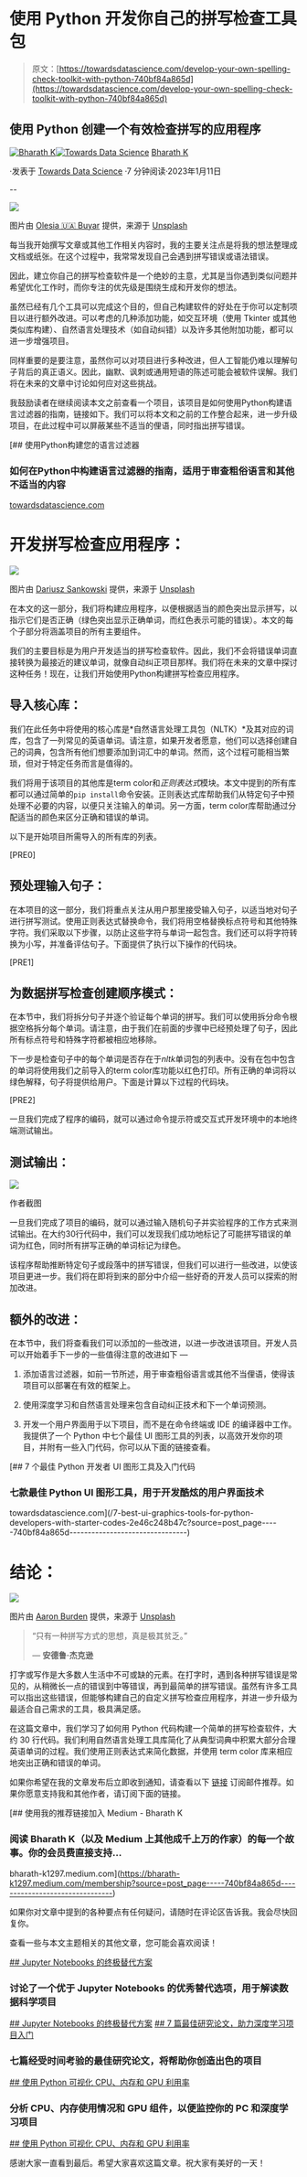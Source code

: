 # 使用 Python 开发你自己的拼写检查工具包

> 原文：[https://towardsdatascience.com/develop-your-own-spelling-check-toolkit-with-python-740bf84a865d](https://towardsdatascience.com/develop-your-own-spelling-check-toolkit-with-python-740bf84a865d)

## 使用 Python 创建一个有效检查拼写的应用程序

[](https://bharath-k1297.medium.com/?source=post_page-----740bf84a865d--------------------------------)[![Bharath K](../Images/b6f215f28132a953bcae80842301e303.png)](https://bharath-k1297.medium.com/?source=post_page-----740bf84a865d--------------------------------)[](https://towardsdatascience.com/?source=post_page-----740bf84a865d--------------------------------)[![Towards Data Science](../Images/a6ff2676ffcc0c7aad8aaf1d79379785.png)](https://towardsdatascience.com/?source=post_page-----740bf84a865d--------------------------------) [Bharath K](https://bharath-k1297.medium.com/?source=post_page-----740bf84a865d--------------------------------)

·发表于 [Towards Data Science](https://towardsdatascience.com/?source=post_page-----740bf84a865d--------------------------------) ·7 分钟阅读·2023年1月11日

--

![](../Images/7afeb5ad5b1c2c058199cdc11b12f4fd.png)

图片由 [Olesia 🇺🇦 Buyar](https://unsplash.com/@olesichka?utm_source=medium&utm_medium=referral) 提供，来源于 [Unsplash](https://unsplash.com/?utm_source=medium&utm_medium=referral)

每当我开始撰写文章或其他工作相关内容时，我的主要关注点是将我的想法整理成文档或纸张。在这个过程中，我常常发现自己会遇到拼写错误或语法错误。

因此，建立你自己的拼写检查软件是一个绝妙的主意，尤其是当你遇到类似问题并希望优化工作时，而你专注的优先级是围绕生成和开发你的想法。

虽然已经有几个工具可以完成这个目的，但自己构建软件的好处在于你可以定制项目以进行额外改进。可以考虑的几种添加功能，如交互环境（使用 Tkinter 或其他类似库构建）、自然语言处理技术（如自动纠错）以及许多其他附加功能，都可以进一步增强项目。

同样重要的是要注意，虽然你可以对项目进行多种改进，但人工智能仍难以理解句子背后的真正语义。因此，幽默、讽刺或通用短语的陈述可能会被软件误解。我们将在未来的文章中讨论如何应对这些挑战。

我鼓励读者在继续阅读本文之前查看一个项目，该项目是如何使用Python构建语言过滤器的指南，链接如下。我们可以将本文和之前的工作整合起来，进一步升级项目，在此过程中可以屏蔽某些不适当的俚语，同时指出拼写错误。

[](/build-your-language-filter-with-python-d6502f9c224b?source=post_page-----740bf84a865d--------------------------------) [## 使用Python构建您的语言过滤器

### 如何在Python中构建语言过滤器的指南，适用于审查粗俗语言和其他不适当的内容

[towardsdatascience.com](/build-your-language-filter-with-python-d6502f9c224b?source=post_page-----740bf84a865d--------------------------------)

# 开发拼写检查应用程序：

![](../Images/095bd1b0d63cea9f3f77bec91c4f3eb0.png)

图片由 [Dariusz Sankowski](https://unsplash.com/es/@dariuszsankowski?utm_source=medium&utm_medium=referral) 提供，来源于 [Unsplash](https://unsplash.com/?utm_source=medium&utm_medium=referral)

在本文的这一部分，我们将构建应用程序，以便根据适当的颜色突出显示拼写，以指示它们是否正确（绿色突出显示正确单词，而红色表示可能的错误）。本文的每个子部分将涵盖项目的所有主要组件。

我们的主要目标是为用户开发适当的拼写检查软件。因此，我们不会将错误单词直接转换为最接近的建议单词，就像自动纠正项目那样。我们将在未来的文章中探讨这种任务！现在，让我们开始使用Python构建拼写检查应用程序。

## 导入核心库：

我们在此任务中将使用的核心库是*自然语言处理工具包（NLTK）*及其对应的词库，包含了一列常见的英语单词。请注意，如果开发者愿意，他们可以选择创建自己的词典，包含所有他们想要添加到词汇中的单词。然而，这个过程可能相当繁琐，但对于特定任务而言是值得的。

我们将用于该项目的其他库是term color和*正则表达式*模块。本文中提到的所有库都可以通过简单的`pip install`命令安装。正则表达式库帮助我们从特定句子中预处理不必要的内容，以便只关注输入的单词。另一方面，term color库帮助通过分配适当的颜色来区分正确和错误的单词。

以下是开始项目所需导入的所有库的列表。

[PRE0]

## 预处理输入句子：

在本项目的这一部分，我们将重点关注从用户那里接受输入句子，以适当地对句子进行拼写测试。使用正则表达式替换命令，我们将用空格替换标点符号和其他特殊字符。我们采取以下步骤，以防止这些字符与单词一起包含。我们还可以将字符转换为小写，并准备评估句子。下面提供了执行以下操作的代码块。

[PRE1]

## 为数据拼写检查创建顺序模式：

在本节中，我们将拆分句子并逐个验证每个单词的拼写。我们可以使用拆分命令根据空格拆分每个单词。请注意，由于我们在前面的步骤中已经预处理了句子，因此所有标点符号和特殊字符都被相应地移除。

下一步是检查句子中的每个单词是否存在于*nltk*单词包的列表中。没有在包中包含的单词将使用我们之前导入的term color库功能以红色打印。所有正确的单词将以绿色解释，句子将提供给用户。下面是计算以下过程的代码块。

[PRE2]

一旦我们完成了程序的编码，就可以通过命令提示符或交互式开发环境中的本地终端测试输出。

## 测试输出：

![](../Images/82ddfb3bd7a0ee3772405daf59f66441.png)

作者截图

一旦我们完成了项目的编码，就可以通过输入随机句子并实验程序的工作方式来测试输出。在大约30行代码中，我们可以发现我们成功地标记了可能拼写错误的单词为红色，同时所有拼写正确的单词标记为绿色。

该程序帮助推断特定句子或段落中的拼写错误，但我们可以进行一些改进，以使该项目更进一步。我们将在即将到来的部分中介绍一些好奇的开发人员可以探索的附加改进。

## 额外的改进：

在本节中，我们将查看我们可以添加的一些改进，以进一步改进该项目。开发人员可以开始着手下一步的一些值得注意的改进如下 —

1.  添加语言过滤器，如前一节所述，用于审查粗俗语言或其他不当俚语，使得该项目可以部署在有效的框架上。

1.  使用深度学习和自然语言处理来包含自动纠正技术和下一个单词预测。

1.  开发一个用户界面用于以下项目，而不是在命令终端或 IDE 的编译器中工作。我提供了一个 Python 中七个最佳 UI 图形工具的列表，以高效开发你的项目，并附有一些入门代码，你可以从下面的链接查看。

[](/7-best-ui-graphics-tools-for-python-developers-with-starter-codes-2e46c248b47c?source=post_page-----740bf84a865d--------------------------------) [## 7 个最佳 Python 开发者 UI 图形工具及入门代码

### 七款最佳 Python UI 图形工具，用于开发酷炫的用户界面技术

towardsdatascience.com](/7-best-ui-graphics-tools-for-python-developers-with-starter-codes-2e46c248b47c?source=post_page-----740bf84a865d--------------------------------)

# 结论：

![](../Images/aaa13de052f3192ce6621be440506e3f.png)

图片由 [Aaron Burden](https://unsplash.com/@aaronburden?utm_source=medium&utm_medium=referral) 提供，来源于 [Unsplash](https://unsplash.com/?utm_source=medium&utm_medium=referral)

> “只有一种拼写方式的思想，真是极其贫乏。”
> 
> ― **安德鲁·杰克逊**

打字或写作是大多数人生活中不可或缺的元素。在打字时，遇到各种拼写错误是常见的，从稍微长一点的错误到中等错误，再到最简单的拼写错误。虽然有许多工具可以指出这些错误，但能够构建自己的自定义拼写检查应用程序，并进一步升级为最适合自己需求的工具，极具满足感。

在这篇文章中，我们学习了如何用 Python 代码构建一个简单的拼写检查软件，大约 30 行代码。我们利用自然语言处理工具库简化了从典型词典中积累大部分合理英语单词的过程。我们使用正则表达式来简化数据，并使用 term color 库来相应地突出正确和错误的单词。

如果你希望在我的文章发布后立即收到通知，请查看以下 [链接](https://bharath-k1297.medium.com/subscribe) 订阅邮件推荐。如果你愿意支持我和其他作者，请订阅下面的链接。

[](https://bharath-k1297.medium.com/membership?source=post_page-----740bf84a865d--------------------------------) [## 使用我的推荐链接加入 Medium - Bharath K

### 阅读 Bharath K（以及 Medium 上其他成千上万的作家）的每一个故事。你的会员费直接支持…

bharath-k1297.medium.com](https://bharath-k1297.medium.com/membership?source=post_page-----740bf84a865d--------------------------------)

如果你对文章中提到的各种要点有任何疑问，请随时在评论区告诉我。我会尽快回复你。

查看一些与本文主题相关的其他文章，您可能会喜欢阅读！

[## Jupyter Notebooks 的终极替代方案](https://towardsdatascience.com/the-ultimate-replacements-to-jupyter-notebooks-51da534b559f?source=post_page-----740bf84a865d--------------------------------)

### 讨论了一个优于 Jupyter Notebooks 的优秀替代选项，用于解读数据科学项目

[## Jupyter Notebooks 的终极替代方案](https://towardsdatascience.com/the-ultimate-replacements-to-jupyter-notebooks-51da534b559f?source=post_page-----740bf84a865d--------------------------------) [## 7 篇最佳研究论文，助力深度学习项目入门](https://towardsdatascience.com/7-best-research-papers-to-read-to-get-started-with-deep-learning-projects-59e11f7b9c32?source=post_page-----740bf84a865d--------------------------------)

### 七篇经受时间考验的最佳研究论文，将帮助你创造出色的项目

[## 使用 Python 可视化 CPU、内存和 GPU 利用率](https://towardsdatascience.com/visualizing-cpu-memory-and-gpu-utilities-with-python-8028d859c2b0?source=post_page-----740bf84a865d--------------------------------)

### 分析 CPU、内存使用情况和 GPU 组件，以便监控你的 PC 和深度学习项目

[## 使用 Python 可视化 CPU、内存和 GPU 利用率](https://towardsdatascience.com/visualizing-cpu-memory-and-gpu-utilities-with-python-8028d859c2b0?source=post_page-----740bf84a865d--------------------------------)

感谢大家一直看到最后。希望大家喜欢这篇文章。祝大家有美好的一天！
